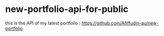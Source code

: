 # new-portfolio-api-for-public
this is the API of my latest portfolio : https://github.com/Afiffudin-au/new-portfolio

